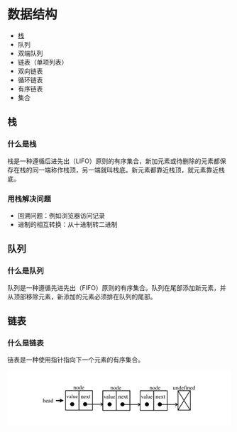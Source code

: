# 数据结构

- [栈]()
- 队列
- 双端队列
- 链表（单项列表）
- 双向链表
- 循环链表
- 有序链表
- 集合

## 栈

### 什么是栈

栈是一种遵循后进先出（LIFO）原则的有序集合，新加元素或待删除的元素都保存在栈的同一端称作栈顶，另一端就叫栈底。新元素都靠近栈顶，就元素靠近栈底。

### 用栈解决问题

- 回溯问题：例如浏览器访问记录
- 进制的相互转换：从十进制转二进制

## 队列

### 什么是队列

队列是一种遵循先进先出（FIFO）原则的有序集合。队列在尾部添加新元素，并从顶部移除元素，新添加的元素必须排在队列的尾部。

## 链表

### 什么是链表

链表是一种使用指针指向下一个元素的有序集合。

![image](../images/链表.jpg)
